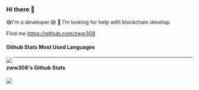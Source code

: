 ### Hi there 👋

<!--
**zww308/zww308** is a ✨ _special_ ✨ repository because its `README.md` (this file) appears on your GitHub profile.

Here are some ideas to get you started:

- 🔭 I’m currently working on ...
- 🌱 I’m currently learning ...
- 👯 I’m looking to collaborate on ...
- 🤔 I’m looking for help with ...
- 💬 Ask me about ...
- 📫 How to reach me: ...
- 😄 Pronouns: ...
- ⚡ Fun fact: ...
-->

😅I'm a developer.😅
🤔 I’m looking for help with blockchain develop.

Find me https://github.com/zww308


#### Github Stats Most Used Languages

<img  src="https://github-readme-stats.vercel.app/api/top-langs/?username=zww308&theme=dark&layout=compact" align='left'/>

------

#### zww308's Github Stats

<img  src="https://github-readme-stats.vercel.app/api?username=zww308&show_icons=true&theme=dark&count_private=true" align='left'/>
